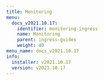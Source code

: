 ```yaml
---
title: Monitoring
menu:
  docs_v2021.10.17:
    identifier: monitoring-ingress
    name: Monitoring
    parent: ingress-guides
    weight: 40
menu_name: docs_v2021.10.17
info:
  installer: v2021.10.17
  version: v2021.10.17
---
```


